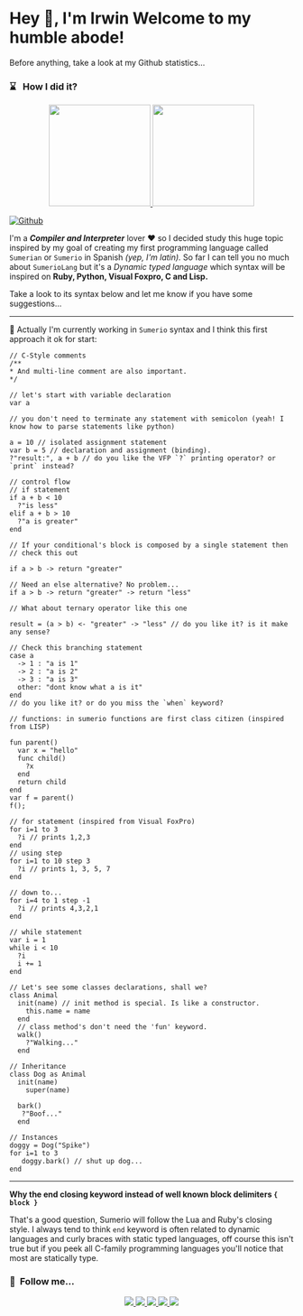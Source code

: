 <h1>    
    Hey 👋, I'm Irwin
    Welcome to my humble abode!
</h1>

Before anything, take a look at my Github statistics...

### ⌛️ &nbsp; How I did it?
<p align="center">
    <a href="https://github.com/irwin1985">
        <img height="180em" src="https://github-readme-stats-eight-theta.vercel.app/api?username=irwin1985&show_icons=true&theme=algolia&include_all_commits=true&count_private=true" />
        <img height="180em" src="https://github-readme-stats-eight-theta.vercel.app/api/top-langs/?username=irwin1985&layout=compact&langs_count=8&theme=algolia" />
    </a>
</p>

[![Github](https://img.shields.io/github/followers/Irwin1985?label=Follow&style=social)](https://github.com/Irwin1985)

I'm a ***Compiler and Interpreter*** lover ❤ so I decided study this huge topic inspired by my goal of creating my first programming language called `Sumerian` or `Sumerio` in Spanish *(yep, I'm latin).* So far I can tell you no much about `SumerioLang` but it's a *Dynamic typed language* which syntax will be inspired on **Ruby, Python, Visual Foxpro, C and Lisp.**

Take a look to its syntax below and let me know if you have some suggestions...

<hr>

🤔 Actually I'm currently working in `Sumerio` syntax and I think this first approach it ok for start:

```xBase
// C-Style comments
/**
* And multi-line comment are also important.
*/

// let's start with variable declaration
var a

// you don't need to terminate any statement with semicolon (yeah! I know how to parse statements like python)

a = 10 // isolated assignment statement
var b = 5 // declaration and assignment (binding).
?"result:", a + b // do you like the VFP `?` printing operator? or `print` instead?

// control flow
// if statement
if a + b < 10
  ?"is less"
elif a + b > 10
  ?"a is greater"
end

// If your conditional's block is composed by a single statement then 
// check this out

if a > b -> return "greater"

// Need an else alternative? No problem...
if a > b -> return "greater" -> return "less"

// What about ternary operator like this one

result = (a > b) <- "greater" -> "less" // do you like it? is it make any sense?

// Check this branching statement
case a
  -> 1 : "a is 1"
  -> 2 : "a is 2"
  -> 3 : "a is 3"
  other: "dont know what a is it"
end
// do you like it? or do you miss the `when` keyword?

// functions: in sumerio functions are first class citizen (inspired from LISP)

fun parent()
  var x = "hello"
  func child()
    ?x
  end
  return child
end
var f = parent()
f();

// for statement (inspired from Visual FoxPro)
for i=1 to 3
  ?i // prints 1,2,3
end
// using step
for i=1 to 10 step 3
  ?i // prints 1, 3, 5, 7
end

// down to...
for i=4 to 1 step -1
  ?i // prints 4,3,2,1
end

// while statement
var i = 1
while i < 10
  ?i
  i += 1
end

// Let's see some classes declarations, shall we?
class Animal
  init(name) // init method is special. Is like a constructor.
    this.name = name
  end
  // class method's don't need the 'fun' keyword.
  walk()
    ?"Walking..."
  end

// Inheritance
class Dog as Animal
  init(name)
    super(name)
    
  bark()
   ?"Boof..."
  end

// Instances
doggy = Dog("Spike")
for i=1 to 3
   doggy.bark() // shut up dog...
end
```
<hr>

**Why the end closing keyword instead of well known block delimiters `{ block }`**

That's a good question, Sumerio will follow the Lua and Ruby's closing style. I always tend to think `end` keyword is often related to dynamic languages and curly braces with static typed languages, off course this isn't true but if you peek all C-family programming languages you'll notice that most are statically type.

###  🧲 &nbsp;Follow me... 
<p align="center">
    <a href="https://youtube.com/IrwinRodriguez">
        <img src="https://img.shields.io/badge/Youtube-Channel-red" />
    </a>
    <a href="mailto:rodriguez.irwin@gmail.com">
        <img src="https://img.shields.io/badge/Gmail-Contact-yellowgreen" />
    </a>
    <a href="https://twitter.com/irwin_rg">
        <img src="https://img.shields.io/badge/Twitter-irwin__rg-blue" />
    </a>
    <a href="https://instagram.com/irwinrdz85">
        <img src="https://img.shields.io/badge/Instagram-irwinrdz85-red" />
    </a>
    <a href="https://www.linkedin.com/in/irwin1985/">
        <img src="https://img.shields.io/badge/LinkedIn-irwin1985-orange" />
    </a>
</p>
